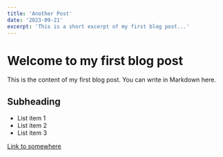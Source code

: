 ```yaml
---
title: 'Another Post'
date: '2023-09-21'
excerpt: 'This is a short excerpt of my first blog post...'
---
```


# Welcome to my first blog post

This is the content of my first blog post. You can write in Markdown here.

## Subheading

- List item 1
- List item 2
- List item 3

[Link to somewhere](https://example.com)